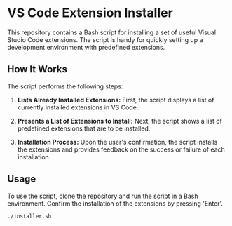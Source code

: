 # VS Code Extension Installer

This repository contains a Bash script for installing a set of useful Visual Studio Code extensions. The script is handy for quickly setting up a development environment with predefined extensions.

## How It Works

The script performs the following steps:

1. **Lists Already Installed Extensions:** First, the script displays a list of currently installed extensions in VS Code.
   
2. **Presents a List of Extensions to Install:** Next, the script shows a list of predefined extensions that are to be installed.

3. **Installation Process:** Upon the user's confirmation, the script installs the extensions and provides feedback on the success or failure of each installation.

## Usage

To use the script, clone the repository and run the script in a Bash environment. Confirm the installation of the extensions by pressing 'Enter'.

```bash
./installer.sh
```
